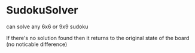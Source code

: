 # SudokuSolver
can solve any 6x6 or 9x9 sudoku

If there's no solution found then it returns to the original state of the board (no noticable difference)

